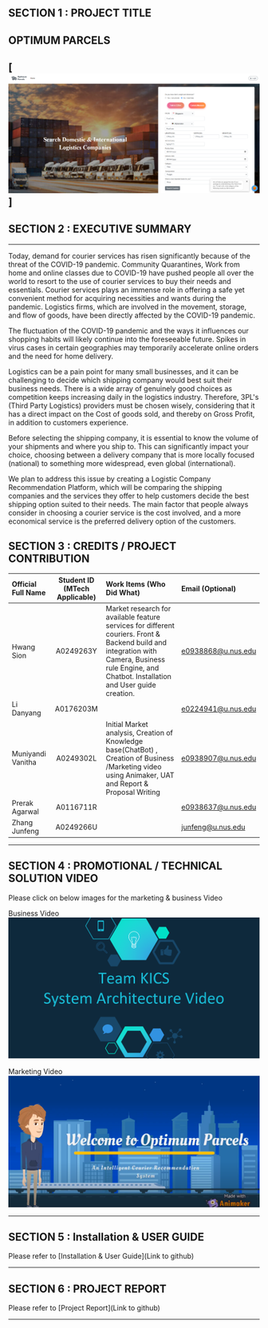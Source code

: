 ## SECTION 1 : PROJECT TITLE

## OPTIMUM PARCELS
[![Front Page](https://github.com/SionsML/IRS-PM-2022-01-29-IS04PT-KICS-Optimum_Parcels/blob/master/Micellaneous/KICS_Front_Page.PNG)]
---

## SECTION 2 : EXECUTIVE SUMMARY
---
Today, demand for courier services has risen significantly because of the threat of the COVID-19 pandemic. Community Quarantines, Work from home and online classes due to COVID-19 have pushed people all over the world to resort to the use of courier services to buy their needs and essentials. Courier services plays an immense role in offering a safe yet convenient method for acquiring necessities and wants during the pandemic. Logistics firms, which are involved in the movement, storage, and flow of goods, have been directly affected by the COVID-19 pandemic. 

The fluctuation of the COVID-19 pandemic and the ways it influences our shopping habits will likely continue into the foreseeable future. Spikes in virus cases in certain geographies may temporarily accelerate online orders and the need for home delivery. 

Logistics can be a pain point for many small businesses, and it can be challenging to decide which shipping company would best suit their business needs. There is a wide array of genuinely good choices as competition keeps increasing daily in the logistics industry. Therefore, 3PL's (Third Party Logistics) providers must be chosen wisely, considering that it has a direct impact on the Cost of goods sold, and thereby on Gross Profit, in addition to customers experience.

Before selecting the shipping company, it is essential to know the volume of your shipments and where you ship to. This can significantly impact your choice, choosing between a delivery company that is more locally focused (national) to something more widespread, even global (international).

We plan to address this issue by creating a Logistic Company Recommendation Platform, which will be comparing the shipping companies and the services they offer to help customers decide the best shipping option suited to their needs. The main factor that people always consider in choosing a courier service is the cost involved, and a more economical service is the preferred delivery option of the customers. 


## SECTION 3 : CREDITS / PROJECT CONTRIBUTION

| Official Full Name | Student ID (MTech Applicable) | Work Items (Who Did What)                                    | Email (Optional)      |
| :----------------- | :---------------------------: | :----------------------------------------------------------- | :-------------------- |
| Hwang Sion         |           A0249263Y           | Market research for available feature services for different couriers. Front & Backend build and integration with Camera, Business rule Engine, and Chatbot. Installation and User guide creation. |  e0938868@u.nus.edu   |
| Li Danyang         |           A0176203M           |                                                              |  e0224941@u.nus.edu   |
| Muniyandi Vanitha  |           A0249302L    		 | Initial Market analysis, Creation of Knowledge base(ChatBot) , Creation of Business /Marketing video using Animaker, UAT and Report & Proposal Writing |  e0938907@u.nus.edu   |
| Prerak Agarwal     |           A0116711R           |                                                              |  e0938637@u.nus.edu   |
| Zhang Junfeng      |           A0249266U           |                                                              |  junfeng@u.nus.edu    |

---

## SECTION 4 : PROMOTIONAL / TECHNICAL SOLUTION VIDEO
Please click on below images for the marketing & business Video 


Business Video
[![Busienss Video](https://github.com/SionsML/IRS-PM-2022-01-29-IS04PT-KICS-Optimum_Parcels/blob/master/Micellaneous/KICS_System_Architecture.PNG)]()

Marketing Video
[![Marketing Video](https://github.com/SionsML/IRS-PM-2022-01-29-IS04PT-KICS-Optimum_Parcels/blob/master/Micellaneous/KICS_Marketing_Video.PNG)](https://www.youtube.com/watch?v=bjEnNhT_x2g)


---

## SECTION 5 : Installation & USER GUIDE 
Please refer to [Installation & User Guide](Link to github)

---

## SECTION 6 : PROJECT REPORT 
Please refer to [Project Report](Link to github)

---
